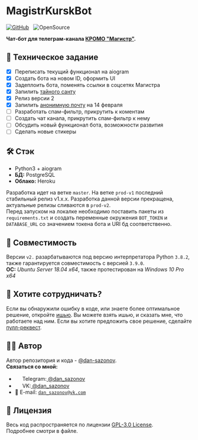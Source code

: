 # MagistrKurskBot
[![GitHub](https://img.shields.io/github/license/dan-sazonov/MagistrKurskBot)](https://github.com/dan-sazonov/MagistrKurskBot/blob/master/LICENSE.md)&nbsp;&nbsp;
![OpenSource](https://img.shields.io/badge/Open%20Source-%E2%99%A5-red)<br>

**Чат-бот для телеграм-канала [КРОМО "Магистр"](https://t.me/magistrKursk).**

## 📝 Техническое задание
- [X] Переписать текущий функционал на aiogram
- [X] Создать бота на новом ID, оформить UI
- [X] Задеплоить бота, поменять ссылки в соцсетях Магистра
- [X] Запилить [тайного санту](./Идеи/санта.md)
- [X] Релиз версии 2
- [X] Запилить [анонимную почту](./Идеи/1402.md) на 14 февраля
- [ ] Разработать спам-фильтр, прикрутить к коментам
- [ ] Создать чат канала, прикрутить спам-фильтр к нему
- [ ] Обсудить новый функционал бота, возможности развития
- [ ] Сделать новые стикеры

## 🛠 Стэк
- Python3 + aiogram
- **БД:** PostgreSQL
- **Облако:** Heroku

Разработка идет на ветке `master`. На ветке `prod-v1` последний стабильный релиз v1.x.x. Разработка данной версии прекращена, актуальные релизы сливаются в `prod-v2`.  
Перед запуском на локалке необходимо поставить пакеты из `requirements.txt` и создать переменные окружения `BOT_TOKEN` и `DATABASE_URL` со значением токена бота и URI бд соответственно.

## 🎯 Совместимость
Версии `v2.` разарбатываются под версию интерпретатора Python `3.8.2`, также гарантируется совместимость с версией `3.9.0`.<br>
**ОС:** _Ubuntu Server 18.04 x64_, также протестирован на _Windows 10 Pro x64_

## 🤝 Хотите сотрудничать?
Если вы обнаружили ошибку в коде, или знаете более оптимальное решение, откройте
[ишью](https://github.com/dan-sazonov/MagistrKurskBot/issues). Вы можете взять ишью, и сказать мне, что работаете над ним. 
Если вы хотите предложить свое решение, сделайте [пулл-реквест](https://github.com/dan-sazonov/MagistrKurskBot/pulls). 

## 👨‍💻 Автор
Автор репозитория и кода - [@dan-sazonov](https://github.com/dan-sazonov). <br>
**Связаться со мной:**<br>
- <img src="https://upload.wikimedia.org/wikipedia/commons/thumb/8/82/Telegram_logo.svg/768px-Telegram_logo.svg.png" width=16 height=16> Telegram:<a href="https://t.me/dan_sazonov"> @dan_sazonov</a>  
- <img src="https://upload.wikimedia.org/wikipedia/commons/2/21/VK.com-logo.svg" width=16 height=16> VK:<a href="https://vk.com/dan_sazonov"> @dan_sazonov</a> 
- 📩 E-mail: [`dan_sazonov@vk.com`](mailto:/dan_sazonov@vk.com)

## 📜 Лицензия
Весь код распространяется по лицензии [GPL-3.0 License](https://github.com/dan-sazonov/MagistrKurskBot/LICENSE.md).<br>
Подробнее смотри в файле.
